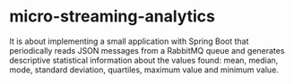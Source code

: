 # micro-streaming-analytics
It is about implementing a small application with Spring Boot that periodically reads JSON messages from a RabbitMQ queue and generates descriptive statistical information about the values found: mean, median, mode, standard deviation, quartiles, maximum value and minimum value.

